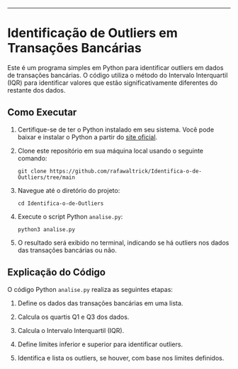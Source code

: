---

# Identificação de Outliers em Transações Bancárias

Este é um programa simples em Python para identificar outliers em dados de transações bancárias. O código utiliza o método do Intervalo Interquartil (IQR) para identificar valores que estão significativamente diferentes do restante dos dados.

## Como Executar

1. Certifique-se de ter o Python instalado em seu sistema. Você pode baixar e instalar o Python a partir do [site oficial](https://www.python.org/).

2. Clone este repositório em sua máquina local usando o seguinte comando:

    ```
    git clone https://github.com/rafawaltrick/Identifica-o-de-Outliers/tree/main
    ```

3. Navegue até o diretório do projeto:

    ```
    cd Identifica-o-de-Outliers
    ```

4. Execute o script Python `analise.py`:

    ```
    python3 analise.py
    ```

5. O resultado será exibido no terminal, indicando se há outliers nos dados das transações bancárias ou não.

## Explicação do Código

O código Python `analise.py` realiza as seguintes etapas:

1. Define os dados das transações bancárias em uma lista.

2. Calcula os quartis Q1 e Q3 dos dados.

3. Calcula o Intervalo Interquartil (IQR).

4. Define limites inferior e superior para identificar outliers.

5. Identifica e lista os outliers, se houver, com base nos limites definidos.



